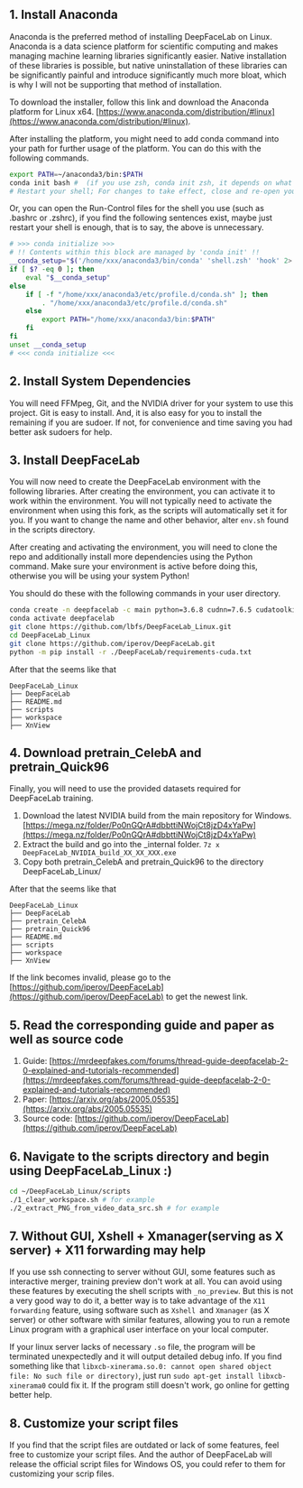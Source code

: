 ## 1. Install Anaconda

Anaconda is the preferred method of installing DeepFaceLab on Linux. Anaconda is a data science platform for scientific computing and makes managing machine learning libraries significantly easier. Native installation of these libraries is possible, but native uninstallation of these libraries can be significantly painful and introduce significantly much more bloat, which is why I will not be supporting that method of installation.

To download the installer, follow this link and download the Anaconda platform for Linux x64.
[https://www.anaconda.com/distribution/#linux](https://www.anaconda.com/distribution/#linux). 

After installing the platform, you might need to add conda command into your path for further usage of the platform. You can do this with the following commands. 
```bash
export PATH=~/anaconda3/bin:$PATH
conda init bash #  (if you use zsh, conda init zsh, it depends on what shell you uses)
# Restart your shell; For changes to take effect, close and re-open your current shell
```

Or, you can open the Run-Control files for the shell you use (such as .bashrc or .zshrc), if you find the following sentences exist, maybe just restart your shell is enough, that is to say, the above is unnecessary.
```bash
# >>> conda initialize >>>
# !! Contents within this block are managed by 'conda init' !!
__conda_setup="$('/home/xxx/anaconda3/bin/conda' 'shell.zsh' 'hook' 2> /dev/null)"
if [ $? -eq 0 ]; then
    eval "$__conda_setup"
else
    if [ -f "/home/xxx/anaconda3/etc/profile.d/conda.sh" ]; then
        . "/home/xxx/anaconda3/etc/profile.d/conda.sh"
    else
        export PATH="/home/xxx/anaconda3/bin:$PATH"
    fi
fi
unset __conda_setup
# <<< conda initialize <<<
```



## 2. Install System Dependencies 

You will need FFMpeg, Git, and the NVIDIA driver for your system to use this project. Git is easy to install. And, it is also easy for you to install the remaining if you are sudoer. If not, for convenience and time saving  you had better ask sudoers for help. 



## 3. Install DeepFaceLab

You will now need to create the DeepFaceLab environment with the following libraries. After creating the environment, you can activate it to work within the environment. You will not typically need to activate the environment when using this fork, as the scripts will automatically set it for you. If you want to change the name and other behavior, alter `env.sh` found in the scripts directory.

After creating and activating the environment, you will need to clone the repo and additionally install more dependencies using the Python command. Make sure your environment is active before doing this, otherwise you will be using your system Python!

You should do these with the following commands in your user directory.

```bash
conda create -n deepfacelab -c main python=3.6.8 cudnn=7.6.5 cudatoolkit=10.0.130
conda activate deepfacelab
git clone https://github.com/lbfs/DeepFaceLab_Linux.git
cd DeepFaceLab_Linux
git clone https://github.com/iperov/DeepFaceLab.git
python -m pip install -r ./DeepFaceLab/requirements-cuda.txt
```

After that the seems like that 
```
DeepFaceLab_Linux
├── DeepFaceLab
├── README.md
├── scripts
├── workspace
├── XnView
```



## 4. Download pretrain_CelebA and pretrain_Quick96

Finally, you will need to use the provided datasets required for DeepFaceLab training. 

1. Download the latest NVIDIA build from the main repository for Windows. [https://mega.nz/folder/Po0nGQrA#dbbttiNWojCt8jzD4xYaPw](https://mega.nz/folder/Po0nGQrA#dbbttiNWojCt8jzD4xYaPw)
2. Extract the build and go into the _internal folder. ``7z x DeepFaceLab_NVIDIA_build_XX_XX_XXX.exe``
3. Copy both pretrain_CelebA and pretrain_Quick96 to the directory DeepFaceLab_Linux/

After that the seems like that 
```
DeepFaceLab_Linux
├── DeepFaceLab
├── pretrain_CelebA
├── pretrain_Quick96
├── README.md
├── scripts
├── workspace
├── XnView
```

If the link becomes invalid, please go to the [https://github.com/iperov/DeepFaceLab](https://github.com/iperov/DeepFaceLab) to get the newest link.



## 5. Read the corresponding guide and paper as well as source code

1. Guide: [https://mrdeepfakes.com/forums/thread-guide-deepfacelab-2-0-explained-and-tutorials-recommended](https://mrdeepfakes.com/forums/thread-guide-deepfacelab-2-0-explained-and-tutorials-recommended)
2. Paper: [https://arxiv.org/abs/2005.05535](https://arxiv.org/abs/2005.05535)
3. Source code: [https://github.com/iperov/DeepFaceLab](https://github.com/iperov/DeepFaceLab)



## 6. Navigate to the scripts directory and begin using DeepFaceLab_Linux :)

```bash
cd ~/DeepFaceLab_Linux/scripts
./1_clear_workspace.sh # for example
./2_extract_PNG_from_video_data_src.sh # for example          
```



## 7. Without GUI, Xshell + Xmanager(serving as X server) +  X11 forwarding may help

If you use ssh connecting to server without GUI, some features such as interactive merger, training preview don't work at all. You can avoid using these features by executing the shell scripts with `_no_preview`. But this is not a very good way to do it, a better way is to take advantage of the `X11 forwarding` feature, using software such as `Xshell `and `Xmanager` (as X server) or other software with similar features, allowing you to run a remote Linux program with a graphical user interface on your local computer.

If your linux server lacks of necessary `.so` file, the program will be terminated unexpectedly and it will output detailed debug info. If you find something like that ` libxcb-xinerama.so.0: cannot open shared object file: No such file or directory) `, just run `sudo apt-get install libxcb-xinerama0` could fix it. If the program still doesn't work, go online for getting better help.




## 8.  Customize your script files
If you find that the script files are outdated or lack of some features, feel free to customize your script files. And the author of DeepFaceLab will release the official script files for Windows OS, you could refer to them for customizing your scrip files.